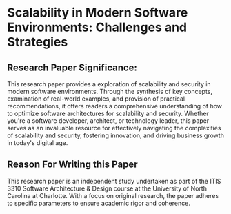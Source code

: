 # Scalability in Modern Software Environments: Challenges and Strategies

## Research Paper Significance:

This research paper provides a exploration of scalability and security in modern software environments. Through the synthesis of key concepts, examination of real-world examples, and provision of practical recommendations, it offers readers a comprehensive understanding of how to optimize software architectures for scalability and security. Whether you're a software developer, architect, or technology leader, this paper serves as an invaluable resource for effectively navigating the complexities of scalability and security, fostering innovation, and driving business growth in today's digital age.

## Reason For Writing this Paper

This research paper is an independent study undertaken as part of the ITIS 3310 Software Architecture & Design course at the University of North Carolina at Charlotte. With a focus on original research, the paper adheres to specific parameters to ensure academic rigor and coherence.
